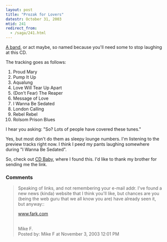 ```yaml
---
layout: post
title: "Prozak for Lovers"
datestr: October 31, 2003
mtid: 241
redirect_from:
  - /saga/241.html
---
```


<a href="http://www.cdbaby.com/cd/prozak" title="Prozak for Lovers">A band</a>, or act maybe, so named because you'll need some to stop laughing at this CD.

The tracking goes as follows:
<ol>
<li>Proud Mary</li>
<li>Pump It Up</li>
<li>Aqualung</li>
<li>Love Will Tear Up Apart</li>
<li>(Don't Fear) The Reaper</li>
<li>Message of Love</li>
<li>I Wanna Be Sedated</li>
<li>London Calling</li>
<li>Rebel Rebel</li>
<li>Rolsom Prison Blues</li>
</ol>

I hear you asking: "So? Lots of people have covered these tunes."

Yes, but most don't do them as sleepy lounge numbers.  I'm listening to the preview tracks right now.  I think I peed my pants laughing somewhere during "I Wanna Be Sedated".

So, check out <a href="http://www.cdbaby.com/" title="CD Baby">CD Baby</a>, where I found this.  I'd like to thank my brother for sending me the link.

### Comments

<blockquote>
Speaking of links, and not remembering your e-mail addr. I've found a new news (kinda) website that I think you'll like, but chances are you (being the web guru that we all know you are) have already seen it, but anyway::

www.fark.com

<br />
Mike F.
<div class="post-meta">Posted by: Mike F at November  3, 2003 12:01 PM</div> </blockquote>

